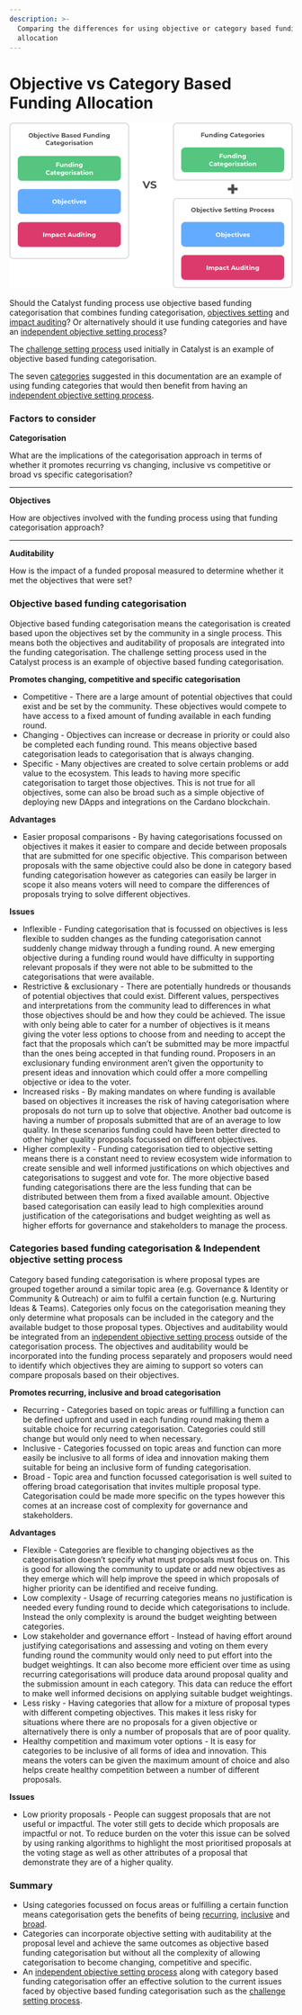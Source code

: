 ```yaml
---
description: >-
  Comparing the differences for using objective or category based funding
  allocation
---
```


# Objective vs Category Based Funding Allocation

![](../../.gitbook/assets/objectives-vs-categories.png)

Should the Catalyst funding process use objective based funding categorisation that combines funding categorisation, [objectives setting](objective-setting.md) and [impact auditing](progress-and-impact-auditing.md)? Or alternatively should it use funding categories and have an [independent objective setting process](independent-objective-setting-process.md)?&#x20;

The [challenge setting process](../../background/challenge-setting-approach.md) used initially in Catalyst is an example of objective based funding categorisation.

The seven [categories](broken-reference) suggested in this documentation are an example of using funding categories that would then benefit from having an [independent objective setting process](independent-objective-setting-process.md).



### Factors to consider

**Categorisation**

What are the implications of the categorisation approach in terms of whether it promotes recurring vs changing, inclusive vs competitive or broad vs specific categorisation?

****

**Objectives**

How are objectives involved with the funding process using that funding categorisation approach?

****

**Auditability**

How is the impact of a funded proposal measured to determine whether it met the objectives that were set?



### Objective based funding categorisation

Objective based funding categorisation means the categorisation is created based upon the objectives set by the community in a single process. This means both the objectives and auditability of proposals are integrated into the funding categorisation. The challenge setting process used in the Catalyst process is an example of objective based funding categorisation.



**Promotes changing, competitive and specific categorisation**

* Competitive - There are a large amount of potential objectives that could exist and be set by the community. These objectives would compete to have access to a fixed amount of funding available in each funding round.
* Changing - Objectives can increase or decrease in priority or could also be completed each funding round. This means objective based categorisation leads to categorisation that is always changing.
* Specific - Many objectives are created to solve certain problems or add value to the ecosystem. This leads to having more specific categorisation to target those objectives. This is not true for all objectives, some can also be broad such as a simple objective of deploying new DApps and integrations on the Cardano blockchain.



**Advantages**

* Easier proposal comparisons - By having categorisations focussed on objectives it makes it easier to compare and decide between proposals that are submitted for one specific objective. This comparison between proposals with the same objective could also be done in category based funding categorisation however as categories can easily be larger in scope it also means voters will need to compare the differences of proposals trying to solve different objectives.



**Issues**

* Inflexible - Funding categorisation that is focussed on objectives is less flexible to sudden changes as the funding categorisation cannot suddenly change midway through a funding round. A new emerging objective during a funding round would have difficulty in supporting relevant proposals if they were not able to be submitted to the categorisations that were available.
* Restrictive & exclusionary - There are potentially hundreds or thousands of potential objectives that could exist. Different values, perspectives and interpretations from the community lead to differences in what those objectives should be and how they could be achieved. The issue with only being able to cater for a number of objectives is it means giving the voter less options to choose from and needing to accept the fact that the proposals which can’t be submitted may be more impactful than the ones being accepted in that funding round. Proposers in an exclusionary funding environment aren’t given the opportunity to present ideas and innovation which could offer a more compelling objective or idea to the voter.
* Increased risks - By making mandates on where funding is available based on objectives it increases the risk of having categorisation where proposals do not turn up to solve that objective. Another bad outcome is having a number of proposals submitted that are of an average to low quality. In these scenarios funding could have been better directed to other higher quality proposals focussed on different objectives.
* Higher complexity - Funding categorisation tied to objective setting means there is a constant need to review ecosystem wide information to create sensible and well informed justifications on which objectives and categorisations to suggest and vote for. The more objective based funding categorisations there are the less funding that can be distributed between them from a fixed available amount. Objective based categorisation can easily lead to high complexities around justification of the categorisations and budget weighting as well as higher efforts for governance and stakeholders to manage the process.



### **Categories based funding categorisation & Independent objective setting process**

Category based funding categorisation is where proposal types are grouped together around a similar topic area (e.g. Governance & Identity or Community & Outreach) or aim to fulfil a certain function (e.g. Nurturing Ideas & Teams). Categories only focus on the categorisation meaning they only determine what proposals can be included in the category and the available budget to those proposal types. Objectives and auditability would be integrated from an [independent objective setting process](independent-objective-setting-process.md) outside of the categorisation process. The objectives and auditability would be incorporated into the funding process separately and proposers would need to identify which objectives they are aiming to support so voters can compare proposals based on their objectives.



**Promotes recurring, inclusive and broad categorisation**

* Recurring - Categories based on topic areas or fulfilling a function can be defined upfront and used in each funding round making them a suitable choice for recurring categorisation. Categories could still change but would only need to when necessary.
* Inclusive - Categories focussed on topic areas and function can more easily be inclusive to all forms of idea and innovation making them suitable for being an inclusive form of funding categorisation.
* Broad - Topic area and function focussed categorisation is well suited to offering broad categorisation that invites multiple proposal type. Categorisation could be made more specific on the types however this comes at an increase cost of complexity for governance and stakeholders.



**Advantages**

* Flexible - Categories are flexible to changing objectives as the categorisation doesn’t specify what must proposals must focus on. This is good for allowing the community to update or add new objectives as they emerge which will help improve the speed in which proposals of higher priority can be identified and receive funding.
* Low complexity - Usage of recurring categories means no justification is needed every funding round to decide which categorisations to include. Instead the only complexity is around the budget weighting between categories.
* Low stakeholder and governance effort - Instead of having effort around justifying categorisations and assessing and voting on them every funding round the community would only need to put effort into the budget weightings. It can also become more efficient over time as using recurring categorisations will produce data around proposal quality and the submission amount in each category. This data can reduce the effort to make well informed decisions on applying suitable budget weightings.
* Less risky - Having categories that allow for a mixture of proposal types with different competing objectives. This makes it less risky for situations where there are no proposals for a given objective or alternatively there is only a number of proposals that are of poor quality.
* Healthy competition and maximum voter options - It is easy for categories to be inclusive of all forms of idea and innovation. This means the voters can be given the maximum amount of choice and also helps create healthy competition between a number of different proposals.



**Issues**

* Low priority proposals - People can suggest proposals that are not useful or impactful. The voter still gets to decide which proposals are impactful or not. To reduce burden on the voter this issue can be solved by using ranking algorithms to highlight the most prioritised proposals at the voting stage as well as other attributes of a proposal that demonstrate they are of a higher quality.



### Summary

* Using categories focussed on focus areas or fulfilling a certain function means categorisation gets the benefits of being [recurring](../recurring-vs-changing-categorisation.md), [inclusive](../inclusive-vs-competitive-categorisation.md) and [broad](../broad-vs-specific-categorisation.md).
* Categories can incorporate objective setting with auditability at the proposal level and achieve the same outcomes as objective based funding categorisation but without all the complexity of allowing categorisation to become changing, competitive and specific.
* An [independent objective setting process](independent-objective-setting-process.md) along with category based funding categorisation offer an effective solution to the current issues faced by objective based funding categorisation such as the [challenge setting process](../../background/challenge-setting-approach.md).
